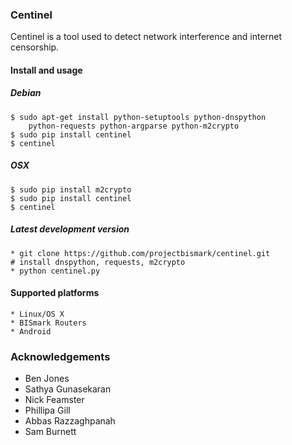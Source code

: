### Centinel

Centinel is a tool used to detect network interference and internet
censorship.

#### Install and usage
##### Debian
    $ sudo apt-get install python-setuptools python-dnspython
        python-requests python-argparse python-m2crypto
    $ sudo pip install centinel
    $ centinel

##### OSX
    $ sudo pip install m2crypto
    $ sudo pip install centinel
    $ centinel

##### Latest development version
    * git clone https://github.com/projectbismark/centinel.git
    # install dnspython, requests, m2crypto
    * python centinel.py

#### Supported platforms

    * Linux/OS X
    * BISmark Routers
    * Android

### Acknowledgements

* Ben Jones
* Sathya Gunasekaran
* Nick Feamster
* Phillipa Gill
* Abbas Razzaghpanah
* Sam Burnett
